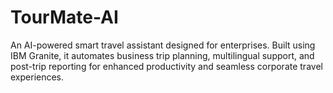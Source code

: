 # TourMate-AI
An AI-powered smart travel assistant designed for enterprises. Built using IBM Granite, it automates business trip planning, multilingual support, and post-trip reporting for enhanced productivity and seamless corporate travel experiences.
